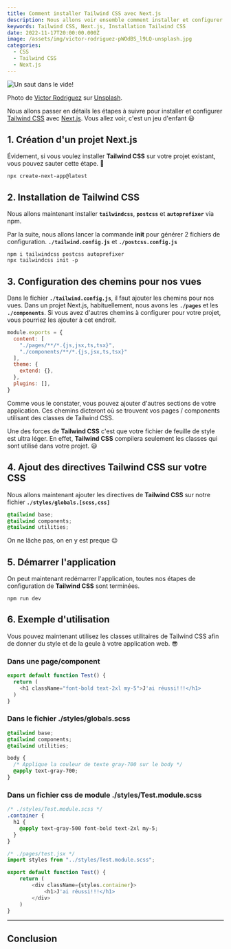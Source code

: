 ```yaml
---
title: Comment installer Tailwind CSS avec Next.js
description: Nous allons voir ensemble comment installer et configurer Tailwind CSS pour vos projets Next.js.
keywords: Tailwind CSS, Next.js, Installation Tailwind CSS
date: 2022-11-17T20:00:00.000Z
image: /assets/img/victor-rodriguez-pWOdBS_l9LQ-unsplash.jpg
categories:
  - CSS
  - Tailwind CSS
  - Next.js
---
```


![Un saut dans le vide!](/assets/img/victor-rodriguez-pWOdBS_l9LQ-unsplash.jpg "Un saut dans le vide")

<div class="caption">
Photo de <a href="https://unsplash.com/@vimarovi">Victor Rodriguez</a> sur <a href="https://unsplash.com">Unsplash</a>.
</div>

Nous allons passer en détails les étapes à suivre pour installer et configurer [Tailwind CSS](https://tailwindcss.com/) avec [Next.js](https://nextjs.org/). Vous allez voir, c'est un jeu d'enfant 😃

## 1. Création d'un projet Next.js

Évidement, si vous voulez installer __Tailwind CSS__ sur votre projet existant, vous pouvez sauter cette étape. 🤪

```shell
npx create-next-app@latest
```

## 2. Installation de Tailwind CSS

Nous allons maintenant installer __`tailwindcss`__, __`postcss`__ et __`autoprefixer`__ via npm.

Par la suite, nous allons lancer la commande __init__ pour générer 2 fichiers de configuration. __`./tailwind.config.js`__ et __`./postcss.config.js`__ 

```shell
npm i tailwindcss postcss autoprefixer
npx tailwindcss init -p
```

## 3. Configuration des chemins pour nos vues

Dans le fichier __`./tailwind.config.js`__, il faut ajouter les chemins pour nos vues.
Dans un projet Next.js, habituellement, nous avons les __`./pages`__ et les __`./components`__.
Si vous avez d'autres chemins à configurer pour votre projet, vous pourriez les ajouter à cet endroit.

```js
module.exports = {
  content: [
    "./pages/**/*.{js,jsx,ts,tsx}",
    "./components/**/*.{js,jsx,ts,tsx}"
  ],
  theme: {
    extend: {},
  },
  plugins: [],
}
```

Comme vous le constater, vous pouvez ajouter d'autres sections de votre application.
Ces chemins dicteront où se trouvent vos pages / components utilisant des classes de Tailwind CSS.

Une des forces de __Tailwind CSS__ c'est que votre fichier de feuille de style est ultra léger. 
En effet, __Tailwind CSS__ compilera seulement les classes qui sont utilisé dans votre projet. 😃

## 4. Ajout des directives Tailwind CSS sur votre CSS

Nous allons maintenant ajouter les directives de __Tailwind CSS__ sur notre fichier __`./styles/globals.[scss,css]`__

```css
@tailwind base;
@tailwind components;
@tailwind utilities;
```

On ne lâche pas, on en y est preque 😉

## 5. Démarrer l'application

On peut maintenant redémarrer l'application, toutes nos étapes de configuration de __Tailwind CSS__ sont terminées.

```shell
npm run dev
```

## 6. Exemple d'utilisation

Vous pouvez maintenant utilisez les classes utilitaires de Tailwind CSS afin de donner du style et de la geule à votre application web. 😎

### Dans une page/component
```js
export default function Test() {
  return (
    <h1 className="font-bold text-2xl my-5">J'ai réussi!!!</h1>
  )
}
```

### Dans le fichier ./styles/globals.scss
```scss
@tailwind base;
@tailwind components;
@tailwind utilities;

body {
  /* Applique la couleur de texte gray-700 sur le body */
  @apply text-gray-700;
}
```

### Dans un fichier css de module ./styles/Test.module.scss
```scss
/* ./styles/Test.module.scss */
.container {
  h1 {
    @apply text-gray-500 font-bold text-2xl my-5;
  }
}
```

```js
/* ./pages/test.jsx */
import styles from "../styles/Test.module.scss";

export default function Test() {
    return (
        <div className={styles.container}>
            <h1>J'ai réussi!!!</h1>
        </div>
    )
}
```

-----

## Conclusion

